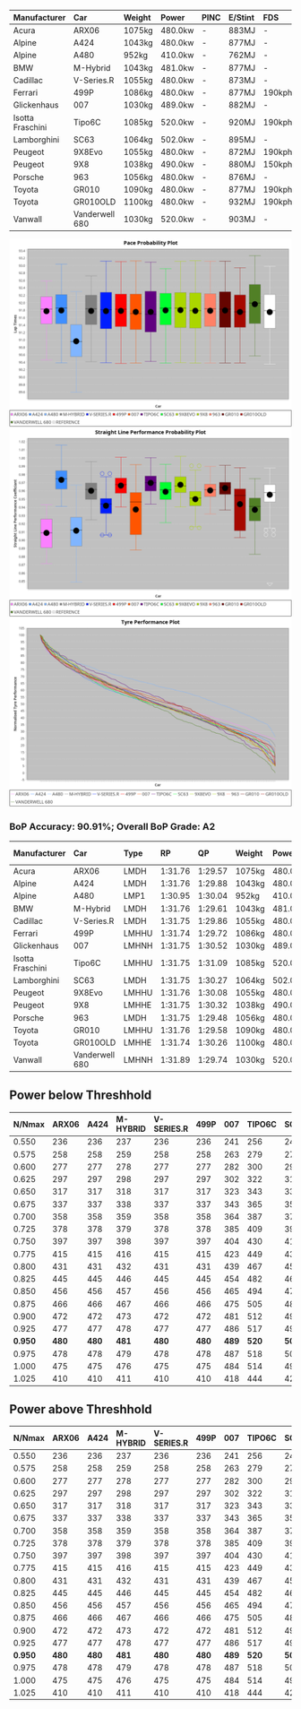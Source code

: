 | Manufacturer     | Car            | Weight | Power   | PINC    | E/Stint | FDS     |
|:-|:-|:-|:-|:-|:-|:-|
| Acura            | ARX06          | 1075kg | 480.0kw |    -    | 883MJ   |    -    |
| Alpine           | A424           | 1043kg | 480.0kw |    -    | 877MJ   |    -    |
| Alpine           | A480           | 952kg  | 410.0kw |    -    | 762MJ   |    -    |
| BMW              | M-Hybrid       | 1043kg | 481.0kw |    -    | 877MJ   |    -    |
| Cadillac         | V-Series.R     | 1055kg | 480.0kw |    -    | 873MJ   |    -    |
| Ferrari          | 499P           | 1086kg | 480.0kw |    -    | 877MJ   | 190kph  |
| Glickenhaus      | 007            | 1030kg | 489.0kw |    -    | 882MJ   |    -    |
| Isotta Fraschini | Tipo6C         | 1085kg | 520.0kw |    -    | 920MJ   | 190kph  |
| Lamborghini      | SC63           | 1064kg | 502.0kw |    -    | 895MJ   |    -    |
| Peugeot          | 9X8Evo         | 1055kg | 480.0kw |    -    | 872MJ   | 190kph  |
| Peugeot          | 9X8            | 1038kg | 490.0kw |    -    | 880MJ   | 150kph  |
| Porsche          | 963            | 1056kg | 480.0kw |    -    | 876MJ   |    -    |
| Toyota           | GR010          | 1090kg | 480.0kw |    -    | 877MJ   | 190kph  |
| Toyota           | GR010OLD       | 1100kg | 480.0kw |    -    | 932MJ   | 190kph  |
| Vanwall          | Vanderwell 680 | 1030kg | 520.0kw |    -    | 903MJ   |    -    |

![PACECHART](./IMG/AUTO.png)
![STRAIGHTLINEPERFORMANCECHART](./IMG/AUTO_sp.png)
![TYREPERFORMANCECHART](./IMG/AUTO_tw.png)

### BoP Accuracy: 90.91%; Overall BoP Grade: A2
| Manufacturer     | Car            | Type  | RP      | QP      | Weight | Power¹  | Threshhold | PINC    | Power²   | E/Stint | AVG Vmax  | FDS     | RDLC | L/Stint | BOP-Grade | Model Accuracy | Model Points | Match%  | SimDiff |
|:-|:-|:-|:-|:-|:-|:-|:-|:-|:-|:-|:-|:-|:-|:-|:-|:-|:-|:-|:-|
| Acura            | ARX06          | LMDH  | 1:31.76 | 1:29.57 | 1075kg | 480.0kw | 0.0kph     |    -    | 480.00kw |  883MJ  | 303.07kph |    -    | 1.00 | 40      | +C1       | 100.00%        | 996          | 78.86%  | #       |
| Alpine           | A424           | LMDH  | 1:31.76 | 1:29.88 | 1043kg | 480.0kw | 0.0kph     |    -    | 480.00kw |  877MJ  | 315.38kph |    -    | 1.01 | 40      | ~A1       | 100.00%        | 946          | 95.78%  | #       |
| Alpine           | A480           | LMP1  | 1:30.95 | 1:30.04 |  952kg | 410.0kw | 0.0kph     |    -    | 410.00kw |  762MJ  | 303.39kph |    -    | 0.98 | 37      | -E1       | 97.08%         | 1727         | 58.46%  | +0.07   |
| BMW              | M-Hybrid       | LMDH  | 1:31.76 | 1:29.61 | 1043kg | 481.0kw | 0.0kph     |    -    | 481.00kw |  877MJ  | 313.32kph |    -    | 1.02 | 40      | -A2       | 100.00%        | 1998         | 94.06%  | #       |
| Cadillac         | V-Series.R     | LMDH  | 1:31.75 | 1:29.86 | 1055kg | 480.0kw | 0.0kph     |    -    | 480.00kw |  873MJ  | 309.36kph |    -    | 1.01 | 40      | +A2       | 98.11%         | 3991         | 93.87%  | #       |
| Ferrari          | 499P           | LMHHU | 1:31.74 | 1:29.72 | 1086kg | 480.0kw | 0.0kph     |    -    | 480.00kw |  877MJ  | 311.97kph | 190kph  | 1.01 | 40      | ~A1       | 98.72%         | 4180         | 98.79%  | #       |
| Glickenhaus      | 007            | LMHNH | 1:31.75 | 1:30.52 | 1030kg | 489.0kw | 0.0kph     |    -    | 489.00kw |  882MJ  | 311.23kph |    -    | 0.96 | 40      | +A2       | 94.07%         | 2174         | 94.25%  | #       |
| Isotta Fraschini | Tipo6C         | LMHHU | 1:31.75 | 1:31.09 | 1085kg | 520.0kw | 0.0kph     |    -    | 520.00kw |  920MJ  | 317.16kph | 190kph  | 1.02 | 40      | +C2       | 97.73%         | 129          | 74.98%  | #       |
| Lamborghini      | SC63           | LMDH  | 1:31.75 | 1:30.27 | 1064kg | 502.0kw | 0.0kph     |    -    | 502.00kw |  895MJ  | 314.42kph |    -    | 1.02 | 40      | ~A1       | 100.00%        | 784          | 99.40%  | #       |
| Peugeot          | 9X8Evo         | LMHHU | 1:31.76 | 1:30.08 | 1055kg | 480.0kw | 0.0kph     |    -    | 480.00kw |  872MJ  | 313.76kph | 190kph  | 1.00 | 40      | ~A1       | 100.00%        | 636          | 97.10%  | #       |
| Peugeot          | 9X8            | LMHHE | 1:31.75 | 1:30.32 | 1038kg | 490.0kw | 0.0kph     |    -    | 490.00kw |  880MJ  | 312.16kph | 150kph  | 1.02 | 40      | ~A1       | 99.28%         | 4250         | 97.18%  | +2.01   |
| Porsche          | 963            | LMDH  | 1:31.75 | 1:29.48 | 1056kg | 480.0kw | 0.0kph     |    -    | 480.00kw |  876MJ  | 312.60kph |    -    | 1.01 | 40      | ~A1       | 99.91%         | 11713        | 100.00% | #       |
| Toyota           | GR010          | LMHHU | 1:31.76 | 1:29.58 | 1090kg | 480.0kw | 0.0kph     |    -    | 480.00kw |  877MJ  | 311.15kph | 190kph  | 1.00 | 40      | ~A1       | 99.90%         | 3123         | 98.29%  | #       |
| Toyota           | GR010OLD       | LMHHE | 1:31.74 | 1:30.26 | 1100kg | 480.0kw | 0.0kph     |    -    | 480.00kw |  932MJ  | 307.57kph | 190kph  | 1.00 | 40      | +B2       | 100.00%        | 730          | 82.69%  | #       |
| Vanwall          | Vanderwell 680 | LMHNH | 1:31.89 | 1:29.74 | 1030kg | 520.0kw | 0.0kph     |    -    | 520.00kw |  903MJ  | 314.61kph |    -    | 1.01 | 40      | ~A1       | 95.99%         | 527          | 100.00% | +1.71   |

## Power below Threshhold
| N/Nmax    | ARX06   | A424    | M-HYBRID | V-SERIES.R | 499P    | 007     | TIPO6C  | SC63    | 9X8EVO  | 9X8     | 963     | GR010   | GR010OLD | VANDERWELL 680 | ​     | RPM      | A480    |
|:-|:-|:-|:-|:-|:-|:-|:-|:-|:-|:-|:-|:-|:-|:-|:-|:-|:-|
|  0.550    |  236    |  236    |  237     |  236       |  236    |  241    |  256    |  247    |  236    |  241    |  236    |  236    |  236     |  256           |  ​    |   --     |   -     |
|  0.575    |  258    |  258    |  259     |  258       |  258    |  263    |  279    |  270    |  258    |  264    |  258    |  258    |  258     |  279           |  ​    |   --     |   -     |
|  0.600    |  277    |  277    |  278     |  277       |  277    |  282    |  300    |  290    |  277    |  283    |  277    |  277    |  277     |  300           |  ​    |   --     |   -     |
|  0.625    |  297    |  297    |  298     |  297       |  297    |  302    |  322    |  310    |  297    |  303    |  297    |  297    |  297     |  322           |  ​    |   --     |   -     |
|  0.650    |  317    |  317    |  318     |  317       |  317    |  323    |  343    |  331    |  317    |  324    |  317    |  317    |  317     |  343           |  ​    |   --     |   -     |
|  0.675    |  337    |  337    |  338     |  337       |  337    |  343    |  365    |  352    |  337    |  344    |  337    |  337    |  337     |  365           |  ​    |   --     |   -     |
|  0.700    |  358    |  358    |  359     |  358       |  358    |  364    |  387    |  374    |  358    |  365    |  358    |  358    |  358     |  387           |  ​    |   --     |   -     |
|  0.725    |  378    |  378    |  379     |  378       |  378    |  385    |  409    |  395    |  378    |  386    |  378    |  378    |  378     |  409           |  ​    |   --     |   -     |
|  0.750    |  397    |  397    |  398     |  397       |  397    |  404    |  430    |  415    |  397    |  405    |  397    |  397    |  397     |  430           |  ​    |   --     |   -     |
|  0.775    |  415    |  415    |  416     |  415       |  415    |  423    |  449    |  434    |  415    |  424    |  415    |  415    |  415     |  449           |  ​    |  5000    |  241    |
|  0.800    |  431    |  431    |  432     |  431       |  431    |  439    |  467    |  451    |  431    |  440    |  431    |  431    |  431     |  467           |  ​    |  5500    |  284    |
|  0.825    |  445    |  445    |  446     |  445       |  445    |  454    |  482    |  466    |  445    |  455    |  445    |  445    |  445     |  482           |  ​    |  6000    |  318    |
|  0.850    |  456    |  456    |  457     |  456       |  456    |  465    |  494    |  477    |  456    |  466    |  456    |  456    |  456     |  494           |  ​    |  6500    |  359    |
|  0.875    |  466    |  466    |  467     |  466       |  466    |  475    |  505    |  487    |  466    |  476    |  466    |  466    |  466     |  505           |  ​    |  7000    |  401    |
|  0.900    |  472    |  472    |  473     |  472       |  472    |  481    |  512    |  494    |  472    |  482    |  472    |  472    |  472     |  512           |  ​    |  7500    |  411    |
|  0.925    |  477    |  477    |  478     |  477       |  477    |  486    |  517    |  499    |  477    |  487    |  477    |  477    |  477     |  517           |  ​    |  8000    |  407    |
| **0.950** | **480** | **480** | **481**  | **480**    | **480** | **489** | **520** | **502** | **480** | **490** | **480** | **480** | **480**  | **520**        | **​** | **8500** | **410** |
|  0.975    |  478    |  478    |  479     |  478       |  478    |  487    |  518    |  500    |  478    |  488    |  478    |  478    |  478     |  518           |  ​    |  9000    |  205    |
|  1.000    |  475    |  475    |  476     |  475       |  475    |  484    |  514    |  497    |  475    |  485    |  475    |  475    |  475     |  514           |  ​    |   --     |   -     |
|  1.025    |  410    |  410    |  411     |  410       |  410    |  418    |  444    |  429    |  410    |  419    |  410    |  410    |  410     |  444           |  ​    |   --     |   -     |

## Power above Threshhold
| N/Nmax    | ARX06   | A424    | M-HYBRID | V-SERIES.R | 499P    | 007     | TIPO6C  | SC63    | 9X8EVO  | 9X8     | 963     | GR010   | GR010OLD | VANDERWELL 680 | ​     | RPM      | A480    |
|:-|:-|:-|:-|:-|:-|:-|:-|:-|:-|:-|:-|:-|:-|:-|:-|:-|:-|
|  0.550    |  236    |  236    |  237     |  236       |  236    |  241    |  256    |  247    |  236    |  241    |  236    |  236    |  236     |  256           |  ​    |   --     |   -     |
|  0.575    |  258    |  258    |  259     |  258       |  258    |  263    |  279    |  270    |  258    |  264    |  258    |  258    |  258     |  279           |  ​    |   --     |   -     |
|  0.600    |  277    |  277    |  278     |  277       |  277    |  282    |  300    |  290    |  277    |  283    |  277    |  277    |  277     |  300           |  ​    |   --     |   -     |
|  0.625    |  297    |  297    |  298     |  297       |  297    |  302    |  322    |  310    |  297    |  303    |  297    |  297    |  297     |  322           |  ​    |   --     |   -     |
|  0.650    |  317    |  317    |  318     |  317       |  317    |  323    |  343    |  331    |  317    |  324    |  317    |  317    |  317     |  343           |  ​    |   --     |   -     |
|  0.675    |  337    |  337    |  338     |  337       |  337    |  343    |  365    |  352    |  337    |  344    |  337    |  337    |  337     |  365           |  ​    |   --     |   -     |
|  0.700    |  358    |  358    |  359     |  358       |  358    |  364    |  387    |  374    |  358    |  365    |  358    |  358    |  358     |  387           |  ​    |   --     |   -     |
|  0.725    |  378    |  378    |  379     |  378       |  378    |  385    |  409    |  395    |  378    |  386    |  378    |  378    |  378     |  409           |  ​    |   --     |   -     |
|  0.750    |  397    |  397    |  398     |  397       |  397    |  404    |  430    |  415    |  397    |  405    |  397    |  397    |  397     |  430           |  ​    |   --     |   -     |
|  0.775    |  415    |  415    |  416     |  415       |  415    |  423    |  449    |  434    |  415    |  424    |  415    |  415    |  415     |  449           |  ​    |  5000    |  241    |
|  0.800    |  431    |  431    |  432     |  431       |  431    |  439    |  467    |  451    |  431    |  440    |  431    |  431    |  431     |  467           |  ​    |  5500    |  284    |
|  0.825    |  445    |  445    |  446     |  445       |  445    |  454    |  482    |  466    |  445    |  455    |  445    |  445    |  445     |  482           |  ​    |  6000    |  318    |
|  0.850    |  456    |  456    |  457     |  456       |  456    |  465    |  494    |  477    |  456    |  466    |  456    |  456    |  456     |  494           |  ​    |  6500    |  359    |
|  0.875    |  466    |  466    |  467     |  466       |  466    |  475    |  505    |  487    |  466    |  476    |  466    |  466    |  466     |  505           |  ​    |  7000    |  401    |
|  0.900    |  472    |  472    |  473     |  472       |  472    |  481    |  512    |  494    |  472    |  482    |  472    |  472    |  472     |  512           |  ​    |  7500    |  411    |
|  0.925    |  477    |  477    |  478     |  477       |  477    |  486    |  517    |  499    |  477    |  487    |  477    |  477    |  477     |  517           |  ​    |  8000    |  407    |
| **0.950** | **480** | **480** | **481**  | **480**    | **480** | **489** | **520** | **502** | **480** | **490** | **480** | **480** | **480**  | **520**        | **​** | **8500** | **410** |
|  0.975    |  478    |  478    |  479     |  478       |  478    |  487    |  518    |  500    |  478    |  488    |  478    |  478    |  478     |  518           |  ​    |  9000    |  205    |
|  1.000    |  475    |  475    |  476     |  475       |  475    |  484    |  514    |  497    |  475    |  485    |  475    |  475    |  475     |  514           |  ​    |   --     |   -     |
|  1.025    |  410    |  410    |  411     |  410       |  410    |  418    |  444    |  429    |  410    |  419    |  410    |  410    |  410     |  444           |  ​    |   --     |   -     |
